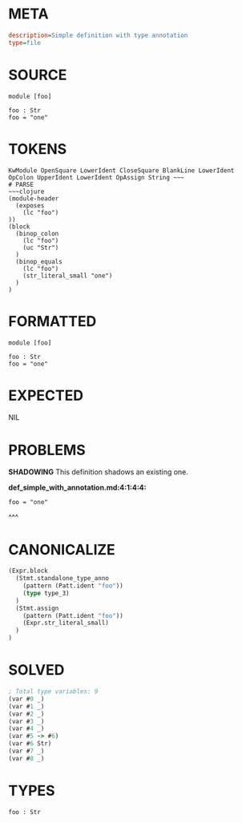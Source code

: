 # META
~~~ini
description=Simple definition with type annotation
type=file
~~~
# SOURCE
~~~roc
module [foo]

foo : Str
foo = "one"
~~~
# TOKENS
~~~text
KwModule OpenSquare LowerIdent CloseSquare BlankLine LowerIdent OpColon UpperIdent LowerIdent OpAssign String ~~~
# PARSE
~~~clojure
(module-header
  (exposes
    (lc "foo")
))
(block
  (binop_colon
    (lc "foo")
    (uc "Str")
  )
  (binop_equals
    (lc "foo")
    (str_literal_small "one")
  )
)
~~~
# FORMATTED
~~~roc
module [foo]

foo : Str
foo = "one"
~~~
# EXPECTED
NIL
# PROBLEMS
**SHADOWING**
This definition shadows an existing one.

**def_simple_with_annotation.md:4:1:4:4:**
```roc
foo = "one"
```
^^^


# CANONICALIZE
~~~clojure
(Expr.block
  (Stmt.standalone_type_anno
    (pattern (Patt.ident "foo"))
    (type type_3)
  )
  (Stmt.assign
    (pattern (Patt.ident "foo"))
    (Expr.str_literal_small)
  )
)
~~~
# SOLVED
~~~clojure
; Total type variables: 9
(var #0 _)
(var #1 _)
(var #2 _)
(var #3 _)
(var #4 _)
(var #5 -> #6)
(var #6 Str)
(var #7 _)
(var #8 _)
~~~
# TYPES
~~~roc
foo : Str
~~~

